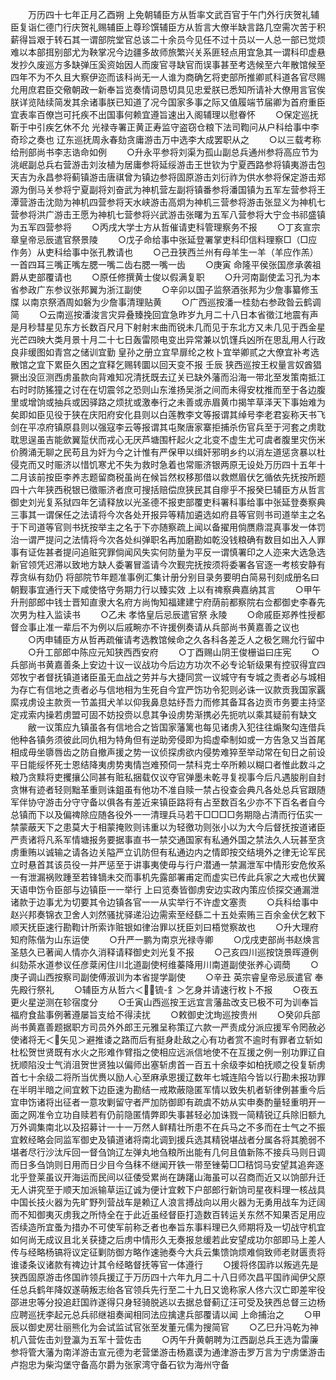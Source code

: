 <!-- { "loadSidebar": true } -->
　　万历四十七年正月乙酉朔  上免朝辅臣方从哲率文武百官于午门外行庆贺礼辅臣复诣仁德门行庆贺礼赐辅臣上尊珍馔辅臣方从哲言大僚半缺言路几空需次苦于积薪得旨艰于转石其一谓部院堂官总该二十余员今见任不过十员以一人总一部已觉烦难以本部挕别部尤为鞅掌况今边疆多故师旅繁兴关系匪轻点用宜急其一谓科印虚悬发抄久废巡方多缺弹压奚资始因人而废官寻缺官而误事甚至考选候至六年散馆候至四年不为不久且大察伊迩而该科尚无一人谁为商确乞将吏部所推卿贰科道各官尽赐允用庶君臣交儆朝政一新奉旨览奏情词恳切具见忠爱朕已悉知所请补大僚用言官俟朕详览陆续简发其余诸事朕已知道了况今国家多事之际又值履端节届卿为首府重臣宜表率百僚岂可托疾不出国事何赖宜遵旨速出入阁辅理以慰眷怀
　　○保定巡抚靳于中引疾乞休不允  光禄寺署正黄正寿监守盗窃仓粮下法司鞫问从户科给事中李奇珍之奏也  辽东巡抚周永春劾贪庸游击万中选李大成罢职从之
　　○以三载考称给刑部尚书李志诰命如例
　　○升永平参将刘渠为孤山副总兵通州参将高应节为洮岷副总兵右营游击刘汝植为居庸参将延绥游击王世钦为宁夏西路参将镇夷游击包天吉为永昌参将蓟镇游击唐祺曾为镇边参将固原游击刘衍祚为供水参将保定游击郑源为倒马关参将宁夏副将刘奋武为神机营左副将镇番参将潘国镇为五军左营参将王潭营游击沈勋为神机四营参将天水峡游击高炯为神机三营参将游击张显义为神机七营参将洪广游击王愿为神机七营参将兴武游击张曙为五军八营参将大宁佥书祁盛镇为五军四营参将
　　○丙戌大学士方从哲催请吏科管理察务不报
　　○丁亥宣宗章皇帝忌辰遣官祭景陵
　　○戊子命给事中张延登署掌吏科印信料理察□（□应作务）从吏科给事中张孔教请也
　　○己丑狭西兰州有母羊生一羊（羊应作羔）一首四耳三嘴正嘴左腮一嘴二齿右腮一嘴一齿
　　○庚寅  命隆平侯张国彦承袭祖爵从吏部覆请也
　　○原任修撰黄士俊以假满复职
　　○升河南副使孟习孔为本省参政广东参议张邦翼为浙江副使
　　○辛卯以国子监祭酒张邦为少詹事纂修玉牒  以南京祭酒周如磐为少詹事清理贴黄
　　○广西巡按潘一桂劾右参政昝云鹤调简
　　○云南巡按潘浚言灾异叠臻挽回宜急昨岁九月二十八日本省徵江地震有声是月秒彗星见东方长数百尺月下射射末曲而锐未几而见于东北方又未几见于西金星光芒四映大类月景十月二十七日轰雷陨电变出异常兼以饥馑兵凶所在思乱用人行政良非缓图如青宫之储训宜勤  皇孙之册立宜早扉纶之枚卜宜举卿贰之大僚宜补考选散馆之宜下累臣久困之宜释乞赐转圜以回天变不报  壬辰  狭西巡按王权量言奴酋猖獗出没叵测西虏虽款向背难知况清抚既去辽关已缺外藩而沿海一带北至发策南抵江右时时防猺獞之讨在在切震邻之恐则山东淮扬吴浙之间而未得安枕推而至于各边腹里或增饷或抽兵或因驿路之烦扰或激奉行之未善或赤眉黄巾揭竿草泽天下事始难为矣即如臣见役于狭在庆阳府安化县则以白莲教李文等报谓其绰号李老君妄称天书飞剑在平凉府镇原县则以强寇李云等报谓其屯聚唐家寨拒捕杀伤官兵至于河套之虏耽耽思逞虽吉能歛翼踅伏而戎心无厌芦塘围杆起火之北变不虚生尤可虞者腹里灾伤米价腾涌无聊之民苟且为奸为今之计惟有严保甲以缉奸邪明乡约以消左道惩贪暴以杜侵克而又时赈济以惜饥寒尤不失为救时急着也常赈济银两原无设处万历四十五年十二月该前按臣李养志题留商税虽尚在候旨然权移那借以救燃眉伏乞循依先抚按所题四十六年狭西税银已徵赈济者庶可搜括赔偿庶狭民其自瘳乎不报癸巳辅臣方从哲言御史刘光复系狱四年乞请释放以光圣德不报吏部覆吏科署科事给事中张延登奏察典三事其一谓保任之法请将今次各处开报异等精加遴选如府县等官则书司道举主之名于下司道等官则书抚按举主之名于下亦随察疏上闻以备擢用倘赝鼎混真事发一体罚治一谓严提问之法情将今次各处纠弹职名再加磨勘如乾没钱粮确有数目如出入人罪事有证佐甚者提问追赃究罪倘闻风失实何防量为平反一谓慎署印之人迩来大选急选新官领凭迟滞以致地方缺人委署冒滥请今次觐完抚按须将委署各官逐一考核安静有荐贪纵有劾仍  将部院节年题准事例汇集计册分别目录务要明白简易刊刻成册名曰朝觐事宜通行天下咸使恪守务期力行以臻实效  上以有禆察典嘉纳其言
　　○甲午升刑部郎中钱士晋知直隶大名府方尚恂知福建建宁府荫前都察院右佥都御史李春先次男为柱入监读书
　　○乙未  孝恪皇后忌辰遣官祭  永陵
　　○命戚臣郑养性授都督佥事止准一辈后不为例以后戚畹亦不许援例奏请从兵部尚书黄嘉善之议也
　　○丙申辅臣方从哲再疏催请考选教馆候命之久各科各差乏人之极乞赐允行留中
　　○升工部郎中陈应元知狭西西安府
　　○丁酉赐山阴王俊栅谥曰庄宪
　　○兵部尚书黄嘉善条上安边十议一议战功今后边方功次不必专论斩级果有控驭得宜四郊牧宁者督抚镇道诸臣虽无血战之劳并与大捷同赏一议城守有专城之责者必与城相为存亡有信地之责者必与信地相为生死自今宜严饬功令犯则必诛一议款贡我国家覊縻戎虏设主款贡一节盖挕犬羊以仰我鼻息姑纾吾力而修其备耳各边贡市务要主持坚定戎索内操若虏盟可固不妨投赍以息其争设虏势渐携必先扼吭以乘其疑前有缺文
　　敝一议策应九镇虽各有信地合之皆国家藩篱也每见诸虏入犯往往煽聚勾连借兵他种各镇务须彼此同仇相为特角但有逆助旁侵即为捣虚牵制如或一方告急又当首尾相成毋坐隳唇齿之防自撤声援之势一议侦探虏欲内侵势难猝至举动常在旬日之前设平日能绥怀死士恩结降夷虏势夷情岂难预伺一禁科克士卒所赖以糊口者惟此数斗之粮乃贪黩将吏攫攘公同甚有赃私捆载仅议夺官弹墨未乾寻复视事今后凡遇朘削自封贪惏有迹者轻则黜革重则诛鉏虽有他功不准自赎一禁占役查会典凡各处总兵官跟随军伴协守游击分守守备以俱各有差近来镇臣路将有占至数百名少亦不下百名者自今总镇而下以及偏禆除应随各役外一一清理兵马若干□□□□务期隐占清而行伍实一禁蒙蔽天下之患莫大于相蒙掩败则讳重以为轻徼功则张小以为大今后督抚按道诸臣严责诸将凡系军情塘报务要据事直书一禁交通国家有私通外国之禁法久人玩甚至贪虏重贿以诚输之请各边关隘严立讥防但有私通边内之情即按交结境外之律无论军民立时悬首其该员役一并严惩至于讲事夷使毋与行户潜通一禁漏泄军中情形安危攸系一有泄漏祸败踵至若锋镝未交而事机先露部署甫定而虚实已传此兵家之大戒也伏翼  天语申饬令臣部与边镇臣一一举行  上曰览奏皆御虏安边实政内策应侦探交通漏泄诸款于边事尤为切要其令边镇各官一一从实举行不许虚文塞责
　　○兵科给事中赵兴邦奏锦衣卫舍人刘然骚扰驿递沿边需索至经繇二十五处索贿三百余金伏乞敕下顺天抚臣速行勘鞫计所索诈赃银如律治罪以抚臣刘曰梧觉察故也
　　○升大理府知府陈偕为山东运使
　　○升严一鹏为南京光禄寺卿
　　○戊戌吏部尚书赵焕言  圣慈久已著闻人情亦久消释请释御史刘光复不报
　　○己亥四川巡按饶景晖遵例纠劾茶水道参议任彦棻闲住川北道副使柯维蓁降用川南道副使张养心调蕳
　　○庚子调山西按察司副使傅淑训为本省提学副使
　　○辛丑  英宗睿皇帝忌辰遣官  奉先殿行祭礼
　　○辅臣方从哲六＜锍-釒＞乞身并请速行枚卜不报
　　○夜五更火星逆测在轸宿度分
　　○壬寅山西巡按王远宜言藩盐改支已极不可为训奉旨福府食盐事例著遵屡旨支给不得渎扰
　　○敕御史沈珣巡按贵州
　　○癸卯兵部尚书黄嘉善题据职方司员外外郎王元雅呈称策辽六款一严责成分派应援军令罔赦必使诸将无＜矢见＞避推诿之路而后有挺身赴敌之心有功者赏不逾时有罪者立斩如杜松贺世贤既有水火之形难作臂指之使相应远派信地使不在互援之例一别功罪辽自抚顺陷没士气消沮贺世贤独以偏师出塞斩虏首一百五十余级李如柏抚顺之役复斩虏首七十余级二将所当优赉以励人心至麻承恩援辽数年七城连陷今皆以行勘未报功罪在半明半暗之间宜敕下边臣速为勘结一戒欺蔽隐匿军情以致失机者斩律例甚重今后宜申饬诸将出征者一意攻剿留守者严加防御即有疏虞不妨从实申奏酌量轻重明开一面之网准令立功自赎若有仍前隐匿情弊即失事甚轻必加诛戮一简精锐辽兵除旧额九万外调集南北以及招募计一十一万然人鲜精壮所患不在兵马之不多而在士气之不振宜敕经略会同监军御史及镇道诸将南北调到援兵选其精锐堪战者分属各将其脆弱不堪者尽行沙汰斥回一督刍饷辽左弹丸地刍粮所出能有几何且值新陈不接兵马则日调而日多刍饷则日用而日少目今刍秣不继闻开铁一带至锉菊□□秸饲马安望其追奔逐北乎登莱虽议开海运而民间以征倭受累尚在踌躇山海虽可以召商而近又以饷部升迁无人讲究至于顺天加派输草运辽诚为便计宜敕下户部郎行新饷司星夜料理一核战具中国长技火器为先旷野列营战车是赖辽人浪言搏战向以用火器为无勇用战车为迂阔而不知御夷灭虏我之所恃全在于此近虽经督臣打造数百转运关东然不知果否足用应否续造所宜蚤为措办不可使军前称乏者也奉旨东事料理已久师期将及一切战守机宜如何尚无成议且北关获捷之后虏中情形久无奏报怠缓若此安望成功尔部即马上差人传与经略杨镐将议定征剿防御方略作速驰奏今大兵云集馈饷烦难倘致师老财匮责将谁诿条议诸款有禆边计其令经略督抚等官一体遵行
　　○援将佟国祚以叛逃先是狭西固原游击佟国祚领兵援辽于万历四十六年九月二十八日师次昌平国祚闻伊父原任总兵鹤年降奴遂萌叛志绐各官领兵先行至二十九日又诡称家人佟六汉亡即差牢役邵进忠等分投追赶国祚遂得只身轻骑脱逃以去据总督蓟辽汪可受及狭西总督三边杨应聘巡抚李起元总兵祁继祖奏闻相同法应擒逮兵部覆请以闻  上命捕治之
　　○甲辰以御史房壮丽熊化为会试监试官张至发董元儒为搜简官
　　○乙巳升冯乾为神机八营佐击刘登瀛为五军十营佐击
　　○丙午升黄朝聘为江西副总兵王选为雷廉参将管大藩为南洋游击宣元德为老营堡游击杨嘉谟为通津游击罗万言为宁虏堡游击卢抱忠为柴沟堡守备高尔爵为张家湾守备石钦为海州守备
